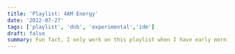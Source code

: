 ```yaml
---
title: 'Playlist: 4AM Energy'
date: '2022-07-27'
tags: ['playlist', 'dnb', 'experimental','idm']
draft: false
summary: Fun fact, I only work on this playlist when I have early mornings, hence the name 🙂
---
```

